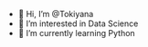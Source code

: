 - 👋 Hi, I’m @Tokiyana
- 👀 I’m interested in Data Science
- 🌱 I’m currently learning Python

<!---
Tokiyana/Tokiyana is a ✨ special ✨ repository because its `README.md` (this file) appears on your GitHub profile.
You can click the Preview link to take a look at your changes.
--->
